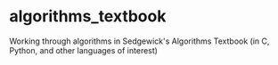 # algorithms_textbook
Working through algorithms in Sedgewick's Algorithms Textbook (in C, Python, and other languages of interest)
